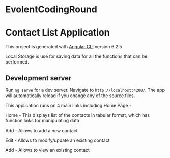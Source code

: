 # EvolentCodingRound

# Contact List Application

This project is generated with [Angular CLI](https://github.com/angular/angular-cli) version 6.2.5

Local Storage is use for saving data for all the functions that can be performed.

## Development server

Run `ng serve` for a dev server. Navigate to `http://localhost:4200/`. The app will automatically reload if you change any of the source files.

This application runs on 4 main links including Home Page -

Home - This displays list of the contacts in tabular format, which has function links for manipulating data

Add - Allows to add a new contact

Edit - Allows to modify/update an existing contact

Add - Allows to view an existing contact

